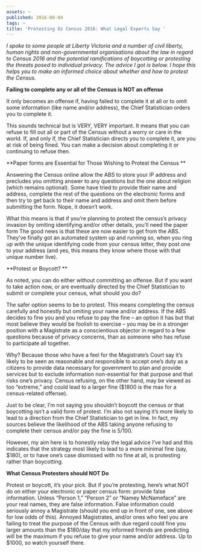 ```yaml
---
assets: ~
published: 2016-08-04
tags: ~
title: 'Protesting Oz Census 2016: What Legal Experts Say '
---
```

*I spoke to some people at Liberty Victoria and a number of civil liberty, human rights and non-governmental organisations about the law in regard to Census 2016 and the potential ramifications of boycotting or protesting the threats posed to individual privacy. The advice I got is below. I hope this helps you to make an informed choice about whether and how to protest the Census.*

**Failing to complete any or all of the Census is NOT an offense**

It only becomes an offense if, having failed to complete it at all or to omit some information (like name and/or address), the Chief Statistician orders you to complete it. 

This sounds technical but is VERY, VERY important. It means that you can refuse to fill out all or part of the Census without a worry or care in the world. If, and only if, the Chief Statistician directs you to complete it, are you at risk of being fined. You can make a decision about completing it or continuing to refuse then. 

**Paper forms are Essential for Those Wishing to Protest the Census **

Answering the Census online allow the ABS to store your IP address and precludes you omitting answer to any questions but the one about religion (which remains optional). Some have tried to provide their name and address, complete the rest of the questions on the electronic forms and then try to get back to their name and address and omit them before submitting the form. Nope, it doesn’t work. 

What this means is that if you’re planning to protest the census’s privacy invasion by omiting identifying and/or other details, you’ll need the paper form The good news is that these are now easier to get from the ABS. They’ve finally got an automated system up and running so, when you ring up with the unique identifying code from your census letter, they post one to your address (and yes, this means they know where those with that unique number live). 

**Protest or Boycott? **

As noted, you can do either without committing an offense. But if you want to take action now, or are eventually directed by the Chief Statistician to submit or complete your census, what should you do? 

The safer option seems to be to protest. This means completing the census carefully and honestly but omiting your name and/or address. If the ABS decides to fine you and you refuse to pay the fine – an option it has but that most believe they would be foolish to exercise – you may be in a stronger position with a Magistrate as a conscientious objector in regard to a few questions because of privacy concerns, than as someone who has refuse to participate all together. 

Why? Because those who have a feel for the Magistrate’s Court say it’s likely to be seen as reasonable and responsible to accept one’s duty as a citizens to provide data necessary for government to plan and provide services but to exclude information non-essential for that purpose and that risks one’s privacy. Census refusing, on the other hand, may be viewed as too “extreme,” and could lead to a larger fine ($1800 is the max for a census-related offense). 

Just to be clear, I’m not saying you shouldn’t boycott the census or that boycotting isn’t a valid form of protest. I’m also not saying it’s more likely to lead to a direction from the Chief Statistician to get in line. In fact, my sources believe the likelihood of the ABS taking anyone refusing to complete their census and/or pay the fine is 5/100. 

However, my aim here is to honestly relay the legal advice I’ve had and this indicates that the strategy most likely to lead to a more minimal fine (say, $180), or to have one’s case dismissed with no fine at all, is protesting rather than boycotting. 

**What Census Protesters should NOT Do**

Protest or boycott, it’s your pick. But if you’re protesting, here’s what NOT do on either your electronic or paper census form: provide false information. Unless “Person 1,” “Person 2” or “Namey McNameface” are your real names, they are false information. False information could seriously annoy a Magistrate (should you end up in front of one, see above for low odds of this). Annoyed Magistrates, and/or ones who feel you are failing to treat the purpose of the Census with due regard could fine you larger amounts than the $180/day that my informed friends are predicting will be the maximum if you refuse to give your name and/or address. Up to $1000, so watch yourself there. 